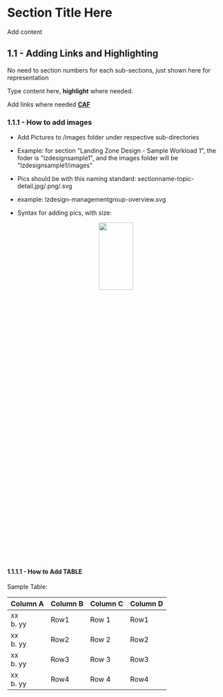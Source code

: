 # Section Title Here

Add content 


## 1.1 - Adding Links and Highlighting

No need to section numbers for each sub-sections, just shown here for representation

Type content here, **highlight** where needed.  

Add links where needed [**CAF**](https://docs.microsoft.com/en-us/azure/cloud-adoption-framework/)

### 1.1.1 - How to add images 

- Add Pictures to /images folder under respective sub-directories
- Example: for section "Landing Zone Design - Sample Workload 1", the foder is "lzdesignsample1", and the images folder will be "lzdesignsample1/images"
- Pics should be with this naming standard: sectionname-topic-detail.jpg/.png/.svg
- example: lzdesign-managementgroup-overview.svg

- Syntax for adding pics, with size:
<center><img style="height:20%;width:40%" src="../images/sample.png" /></center>


#### 1.1.1.1 - How to Add TABLE


Sample Table:

| Column A| Column B | Column C| Column D |
|-----------------|----------------|---------------|------------------------|
| xx <br> b. yy| Row1 | Row 1 | Row1 |
| xx <br> b. yy| Row2 | Row 2 | Row2|
| xx <br> b. yy| Row3 | Row 3 | Row3 |
| xx <br> b. yy| Row4 | Row 4 | Row4 |


